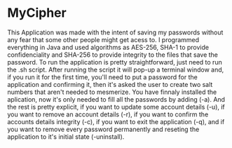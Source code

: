 # MyCipher
This Application was made with the intent of saving my passwords without any fear that some other people might get acess to.
I programmed everything in Java and used algorithms as AES-256, SHA-1 to provide confidenciality and SHA-256 to provide integrity to the files that save the password.
To run the application is pretty straightforward, just need to run the .sh script.
After running the script it will pop-up a terminal window and, if you run it for the first time, you'll need to put a password for the application
and confirming it, then it's asked the user to create two salt numbers that aren't needed to mesmerize.
You have finnaly installed the aplication, now it's only needed to fill all the passwords by adding (-a).
And the rest is pretty explicit, if you want to update some account details (-u), if you want to remove an account details (-r), if you
want to confirm the accounts details integrity (-c), if you want to exit the application (-q), and if you want to remove every password 
permanently and reseting the application to it's initial state (-uninstall).
